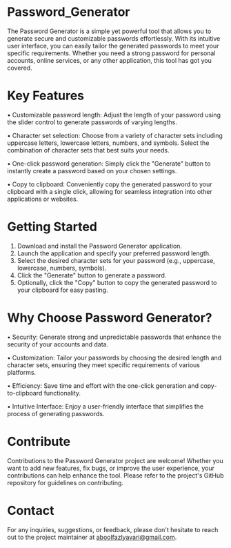 # Password_Generator

The Password Generator is a simple yet powerful tool that allows you to generate secure and customizable passwords effortlessly. With its intuitive user interface, you can easily tailor the generated passwords to meet your specific requirements. Whether you need a strong password for personal accounts, online services, or any other application, this tool has got you covered.


# Key Features

•	Customizable password length: Adjust the length of your password using the slider control to generate passwords of varying lengths.

•	Character set selection: Choose from a variety of character sets including uppercase letters, lowercase letters, numbers, and symbols. Select the combination of character sets that best suits your needs.

•	One-click password generation: Simply click the "Generate" button to instantly create a password based on your chosen settings.

•	Copy to clipboard: Conveniently copy the generated password to your clipboard with a single click, allowing for seamless integration into other applications or websites.


# Getting Started

1.	Download and install the Password Generator application.
2.	Launch the application and specify your preferred password length.
3.	Select the desired character sets for your password (e.g., uppercase, lowercase, numbers, symbols).
4.	Click the "Generate" button to generate a password.
5.	Optionally, click the "Copy" button to copy the generated password to your clipboard for easy pasting.

# Why Choose Password Generator?

•	Security: Generate strong and unpredictable passwords that enhance the security of your accounts and data.

•	Customization: Tailor your passwords by choosing the desired length and character sets, ensuring they meet specific requirements of various platforms.

•	Efficiency: Save time and effort with the one-click generation and copy-to-clipboard functionality.

•	Intuitive Interface: Enjoy a user-friendly interface that simplifies the process of generating passwords.


# Contribute

Contributions to the Password Generator project are welcome! Whether you want to add new features, fix bugs, or improve the user experience, your contributions can help enhance the tool. Please refer to the project's GitHub repository for guidelines on contributing.

# Contact

For any inquiries, suggestions, or feedback, please don't hesitate to reach out to the project maintainer at aboolfazlyavari@gmail.com.


